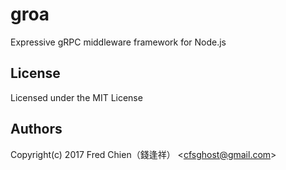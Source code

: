 # groa

Expressive gRPC middleware framework for Node.js

## License
Licensed under the MIT License
 
## Authors
Copyright(c) 2017 Fred Chien（錢逢祥） <<cfsghost@gmail.com>>
